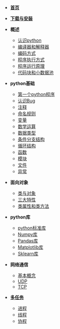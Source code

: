* [**首页**](README.md)
* [**下载与安装**](download/download.md)
* **概述**

  * [认识python](summary/1.md)
  * [编译器和解释器](summary/2.md)
  * [编码方式](summary/3.md)
  * [程序执行方式](summary/4.md)
  * [程序运行原理](summary/5.md)
  * [代码块和小数据池](summary/6.md)
* **python基础**
  * [第一个python程序](basic/1.md)
  * [认识Bug](basic/2.md)
  * [注释](basic/3.md)
  * [命名规则](basic/4.md)
  * [变量](basic/5.md)
  * [数学运算](basic/6.md)
  * [数据类型](basic/7.md)
  * [条件分支结构](basic/8.md)
  * [循环结构](basic/9.md)
  * [函数](basic/10.md)
  * [模块](basic/11.md)
  * [文件](basic/12.md)
  * [异常](basic/13.md)
* **面向对象**
  * [类与对象](oo/1.md)
  * [三大特性](oo/2.md)
  * [类属性和类方法](oo/3.md)

* **python库**
  * [python标准库](library/library_1.md)
  * [Numpy库](library/library_2.md)
  * [Pandas库](library/library_3.md)
  * [Matplotlib库](library/library_4.md)
  * [Sklearn库](library/library_5.md)

- **网络通信**

  - [基本概念](network/network_1.md)
  - [UDP](network/network_2.md)
  - [TCP](network/network_3.md)

- [**多任务**](library/library_2.md)

  - [进程](multi/multi_1.md)
  - [线程](multi/multi_2.md)
  - [协程](multi/multi_3.md)

  